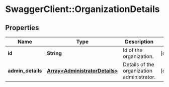 # SwaggerClient::OrganizationDetails

## Properties
Name | Type | Description | Notes
------------ | ------------- | ------------- | -------------
**id** | **String** | Id of the organization. | [optional] 
**admin_details** | [**Array&lt;AdministratorDetails&gt;**](AdministratorDetails.md) | Details of the organization administrator. | [optional] 


